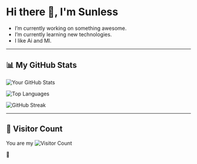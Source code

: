 # Hi there 👋, I'm Sunless

- I’m currently working on something awesome.
- I’m currently learning new technologies.
- I like Ai and Ml.

---

## 📊 My GitHub Stats

<!-- GitHub Stats Card -->
![Your GitHub Stats](https://github-readme-stats.vercel.app/api?username=Abhay-lostfromlight&show_icons=true&theme=tokyonight)

<!-- GitHub Langs Card -->
![Top Languages](https://github-readme-stats.vercel.app/api/top-langs/?username=Abhay-lostfromlight&layout=compact&theme=tokyonight)

<!-- GitHub Streak Stats -->
![GitHub Streak](https://streak-stats.demolab.com?user=Abhay-lostfromlight&theme=tokyonight)

---

## 🧮 Visitor Count
You are my <img src="https://api.countapi.xyz/hit/Abhay-lostfromlight.github.io/visits?style=plastic" alt="Visitor Count">

🥰

